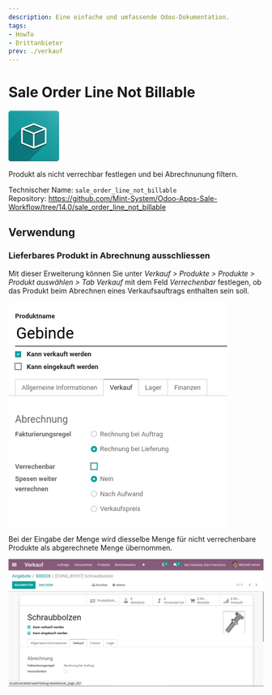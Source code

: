 ```yaml
---
description: Eine einfache und umfassende Odoo-Dokumentation.
tags:
- HowTo
- Drittanbieter
prev: ./verkauf
---
```

# Sale Order Line Not Billable
![icon_oms_box](assets/icon_oms_box.png)

Produkt als nicht verrechbar festlegen und bei Abrechnunung filtern.

Technischer Name: `sale_order_line_not_billable`\
Repository: <https://github.com/Mint-System/Odoo-Apps-Sale-Workflow/tree/14.0/sale_order_line_not_billable>

## Verwendung

### Lieferbares Produkt in Abrechnung ausschliessen

Mit dieser Erweiterung können Sie unter *Verkauf > Produkte > Produkte > Produkt auswählen > Tab Verkauf* mit dem Feld *Verrechenbar* festlegen, ob das Produkt beim Abrechnen eines Verkaufsauftrags enthalten sein soll.

![](assets/Sale%20Order%20Line%20Not%20Billable.png)

Bei der Eingabe der Menge wird diesselbe Menge für nicht verrechenbare Produkte als abgerechnete Menge übernommen.

![Sale Order Line Not Billable](assets/Sale%20Order%20Line%20Not%20Billable.gif)